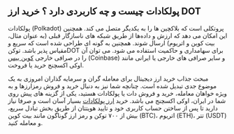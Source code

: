 

## پولکادات چیست و چه کاربردی دارد ؟ خرید ارز DOT

پولکادات (Polkadot) پروتکلی است که بلاکچین ها را به یکدیگر متصل می کند. همچنین این امکان می‌ دهد که ارزش و داده‌ها از طریق شبکه‌ های ناسازگار قبلی (به عنوان مثال، بیت کوین و اتریوم) ارسال شوند. همچنین به گونه ای طراحی شده است که سریع و مقیاس پذیر باشد. توکنDOT ​​برای سهامداری و حاکمیت استفاده می شود. می توان آن را در صرافی خارجی [کوین بیس](https://www.coinbase.com/) (Coinbase) و سایر صرافی های خارجی یا ایرانی مانند اوکی اکسچنج خرید یا فروخت.

مبحث جذاب خرید ارز دیجیتال برای معامله گران و سرمایه گذاران امروزی به یک موضوع جدی تبدیل شده است. چنانچه شما نیز به دنبال خرید و فروش رمزارزها و به ویژه خواهان معامله، خرید و فروش دات یا پولکادات هستید، یکی از گزینه های پیش روی شما در ایران، اوکی اکسچنج می باشد. خرید [ارز پولکادات](https://ok-ex.io/buy-and-sell/DOT/)  بسیار آسان است و صرفا نیاز دارید تا پس از ساختن حساب کاربری خود و تایید هویتتان از طریق بخش تبادل سریع، بیش از ۷۰۰ توکن و رمز ارز گوناگون مانند بیت کوین (BTC)، اتریوم (ETH)، تتر (USDT) و معامله کنید.
